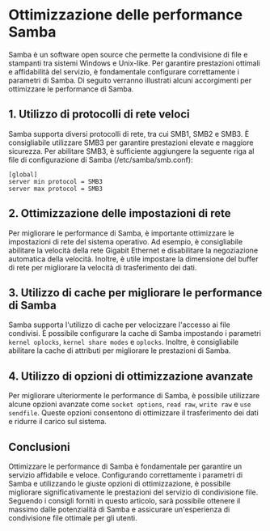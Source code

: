 # Ottimizzazione delle performance Samba

Samba è un software open source che permette la condivisione di file e stampanti tra sistemi Windows e Unix-like. Per garantire prestazioni ottimali e affidabilità del servizio, è fondamentale configurare correttamente i parametri di Samba. Di seguito verranno illustrati alcuni accorgimenti per ottimizzare le performance di Samba.

## 1. Utilizzo di protocolli di rete veloci

Samba supporta diversi protocolli di rete, tra cui SMB1, SMB2 e SMB3. È consigliabile utilizzare SMB3 per garantire prestazioni elevate e maggiore sicurezza. Per abilitare SMB3, è sufficiente aggiungere la seguente riga al file di configurazione di Samba (/etc/samba/smb.conf):

```
[global]
server min protocol = SMB3
server max protocol = SMB3
```

## 2. Ottimizzazione delle impostazioni di rete

Per migliorare le performance di Samba, è importante ottimizzare le impostazioni di rete del sistema operativo. Ad esempio, è consigliabile abilitare la velocità della rete Gigabit Ethernet e disabilitare la negoziazione automatica della velocità. Inoltre, è utile impostare la dimensione del buffer di rete per migliorare la velocità di trasferimento dei dati.

## 3. Utilizzo di cache per migliorare le performance di Samba

Samba supporta l'utilizzo di cache per velocizzare l'accesso ai file condivisi. È possibile configurare la cache di Samba impostando i parametri `kernel oplocks`, `kernel share modes` e `oplocks`. Inoltre, è consigliabile abilitare la cache di attributi per migliorare le prestazioni di Samba.

## 4. Utilizzo di opzioni di ottimizzazione avanzate

Per migliorare ulteriormente le performance di Samba, è possibile utilizzare alcune opzioni avanzate come `socket options`, `read raw`, `write raw` e `use sendfile`. Queste opzioni consentono di ottimizzare il trasferimento dei dati e ridurre il carico sul sistema.

## Conclusioni

Ottimizzare le performance di Samba è fondamentale per garantire un servizio affidabile e veloce. Configurando correttamente i parametri di Samba e utilizzando le giuste opzioni di ottimizzazione, è possibile migliorare significativamente le prestazioni del servizio di condivisione file. Seguendo i consigli forniti in questo articolo, sarà possibile ottenere il massimo dalle potenzialità di Samba e assicurare un'esperienza di condivisione file ottimale per gli utenti.